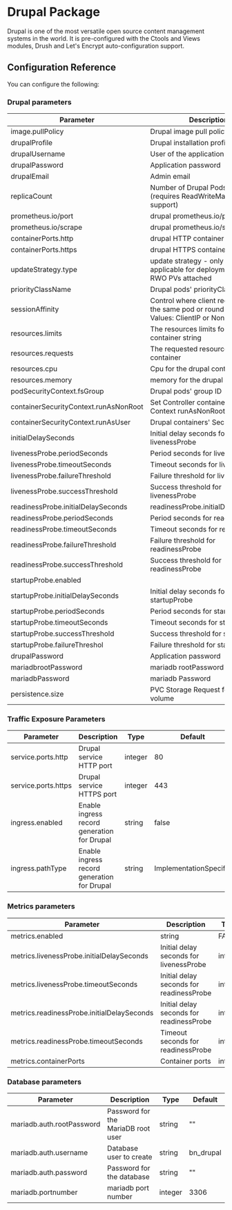 # Drupal Package

Drupal is one of the most versatile open source content management systems in the world. It is pre-configured with the Ctools and Views modules, Drush and Let's Encrypt auto-configuration support.

## Configuration Reference

You can configure the following:

### Drupal parameters

|Parameter|Description|Type|Default|
|---------|-----------|----|-------|
|image.pullPolicy|Drupal image pull policy|string|IfNotPresent
|drupalProfile|Drupal installation profile|string|standard"
|drupalUsername|User of the application|string|user|
|drupalPassword|Application password|string|""|
|drupalEmail|Admin email|string|user@example.com|
|replicaCount|Number of Drupal Pods to run (requires ReadWriteMany PVC support)|integer|1|
|prometheus.io/port|drupal prometheus.io/port|integer|9117|
|prometheus.io/scrape|drupal prometheus.io/scrape|string|TRUE|
|containerPorts.http|drupal HTTP container port|integer|8080|
|containerPorts.https|drupal HTTPS container port|integer|8443|
|updateStrategy.type|update strategy - only really applicable for deployments with RWO PVs attached|string|RollingUpdate|
|priorityClassName|Drupal pods' priorityClassName|string|""|
|sessionAffinity|Control where client requests go, to the same pod or round-robin. Values: ClientIP or None|string|None|
|resources.limits|The resources limits for the init container	string|{}|
|resources.requests|The requested resources for the init container|string|{}|
|resources.cpu|Cpu for the drupal container|integer|300m|
|resources.memory|memory for the drupal container|integer|512Mi|
|podSecurityContext.fsGroup|Drupal pods' group ID|integer|1001|
|containerSecurityContext.runAsNonRoot|Set Controller container's Security Context runAsNonRoot|string|true|
|containerSecurityContext.runAsUser|Drupal containers' Security Context|integer|1001|
|initialDelaySeconds|Initial delay seconds for livenessProbe|integer|600|
|livenessProbe.periodSeconds|Period seconds for livenessProbe|integer|10|
|livenessProbe.timeoutSeconds|Timeout seconds for livenessProbe|integer|5|
|livenessProbe.failureThreshold|Failure threshold for livenessProbe|integer|5|
|livenessProbe.successThreshold|Success threshold for livenessProbe|integer|1|
|readinessProbe.initialDelaySeconds|readinessProbe.initialDelaySeconds|integer|30|
|readinessProbe.periodSeconds|Period seconds for readinessProbe|integer|5|
|readinessProbe.timeoutSeconds|Timeout seconds for readinessProb|integer|1|
|readinessProbe.failureThreshold|Failure threshold for readinessProbe|integer|5|
|readinessProbe.successThreshold|Success threshold for readinessProbe|integer|1|
|startupProbe.enabled|		
|startupProbe.initialDelaySeconds|Initial delay seconds for startupProbe|integer|600|
|startupProbe.periodSeconds|Period seconds for startupProbe|integer|10|
|startupProbe.timeoutSeconds|Timeout seconds for startupProbe|integer|5|
|startupProbe.successThreshold|Success threshold for startupProbe|integer|1|
|startupProbe.failureThreshol|Failure threshold for startupProbe|integer|5|
|drupalPassword|Application password|string|myadmin|
|mariadbrootPassword|mariadb rootPassword|string|mypassword|
|mariadbPassword|mariadb Password|string|dbpassword|
|persistence.size|PVC Storage Request for Drupal volume|integer|8GI|

### Traffic Exposure Parameters

|Parameter|Description|Type|Default|
|---------|-----------|----|-------|
|service.ports.http|Drupal service HTTP port|integer|80|
|service.ports.https|Drupal service HTTPS port|integer|443|
|ingress.enabled|Enable ingress record generation for Drupal|string|false| 
|ingress.pathType|Enable ingress record generation for Drupal|string|ImplementationSpecific|

### Metrics parameters

|Parameter|Description|Type|Default|
|---------|-----------|----|-------|
|metrics.enabled|string|FALSE|
|metrics.livenessProbe.initialDelaySeconds|Initial delay seconds for livenessProbe|integer|15|
|metrics.livenessProbe.timeoutSeconds|Initial delay seconds for readinessProbe|integer|5|
|metrics.readinessProbe.initialDelaySeconds|Initial delay seconds for readinessProbe|integer|5|
|metrics.readinessProbe.timeoutSeconds|Timeout seconds for readinessProbe|integer|1|
|metrics.containerPorts|Container ports|integer|9117|

### Database parameters

|Parameter|Description|Type|Default|
|---------|-----------|----|-------|
|mariadb.auth.rootPassword|Password for the MariaDB root user|string|""|
|mariadb.auth.username|Database user to create|string|bn_drupal
|mariadb.auth.password|Password for the database|string|""|
|mariadb.portnumber|mariadb port number|integer|3306|


